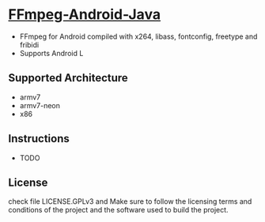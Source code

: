[FFmpeg-Android-Java](http://hiteshsondhi88.github.io/ffmpeg-android-java/)
==============

* FFmpeg for Android compiled with x264, libass, fontconfig, freetype and fribidi
* Supports Android L

Supported Architecture
----
* armv7
* armv7-neon
* x86

Instructions
----
* TODO

License
----
  check file LICENSE.GPLv3 and Make sure to follow the licensing terms and conditions of the project and the software used to build the project.
